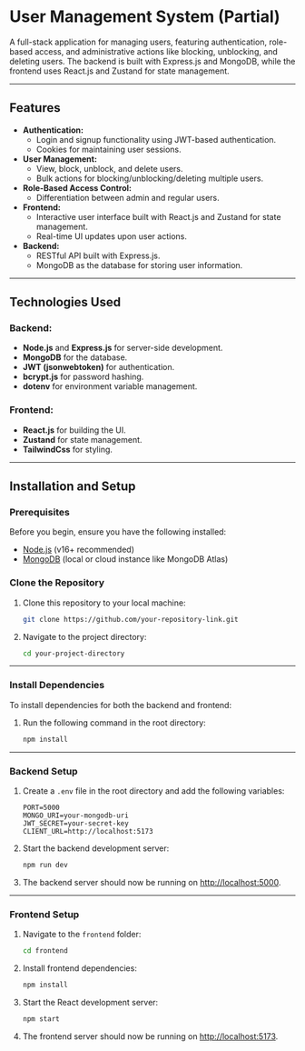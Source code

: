 # User Management System (Partial)

A full-stack application for managing users, featuring authentication, role-based access, and administrative actions like blocking, unblocking, and deleting users. The backend is built with Express.js and MongoDB, while the frontend uses React.js and Zustand for state management.

---

## Features
- **Authentication:**
  - Login and signup functionality using JWT-based authentication.
  - Cookies for maintaining user sessions.
- **User Management:**
  - View, block, unblock, and delete users.
  - Bulk actions for blocking/unblocking/deleting multiple users.
- **Role-Based Access Control:**
  - Differentiation between admin and regular users.
- **Frontend:**
  - Interactive user interface built with React.js and Zustand for state management.
  - Real-time UI updates upon user actions.
- **Backend:**
  - RESTful API built with Express.js.
  - MongoDB as the database for storing user information.

---

## Technologies Used
### Backend:
- **Node.js** and **Express.js** for server-side development.
- **MongoDB** for the database.
- **JWT (jsonwebtoken)** for authentication.
- **bcrypt.js** for password hashing.
- **dotenv** for environment variable management.

### Frontend:
- **React.js** for building the UI.
- **Zustand** for state management.
- **TailwindCss** for styling.

---

## Installation and Setup

### Prerequisites
Before you begin, ensure you have the following installed:
- [Node.js](https://nodejs.org/) (v16+ recommended)
- [MongoDB](https://www.mongodb.com/) (local or cloud instance like MongoDB Atlas)

### Clone the Repository
1. Clone this repository to your local machine:
    ```bash
    git clone https://github.com/your-repository-link.git
    ```
2. Navigate to the project directory:
    ```bash
    cd your-project-directory
    ```

---

### Install Dependencies
To install dependencies for both the backend and frontend:

1. Run the following command in the root directory:
    ```bash
    npm install
    ```

---

### Backend Setup
1. Create a `.env` file in the root directory and add the following variables:
    ```env
    PORT=5000
    MONGO_URI=your-mongodb-uri
    JWT_SECRET=your-secret-key
    CLIENT_URL=http://localhost:5173
    ```

2. Start the backend development server:
    ```bash
    npm run dev
    ```

3. The backend server should now be running on [http://localhost:5000](http://localhost:5000).

---

### Frontend Setup
1. Navigate to the `frontend` folder:
    ```bash
    cd frontend
    ```

2. Install frontend dependencies:
    ```bash
    npm install
    ```

3. Start the React development server:
    ```bash
    npm start
    ```

4. The frontend server should now be running on [http://localhost:5173](http://localhost:5173).

